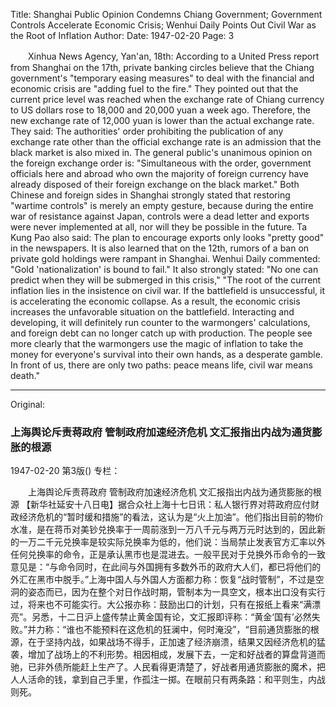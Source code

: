 Title: Shanghai Public Opinion Condemns Chiang Government; Government Controls Accelerate Economic Crisis; Wenhui Daily Points Out Civil War as the Root of Inflation
Author:
Date: 1947-02-20
Page: 3

　　Xinhua News Agency, Yan'an, 18th: According to a United Press report from Shanghai on the 17th, private banking circles believe that the Chiang government's "temporary easing measures" to deal with the financial and economic crisis are "adding fuel to the fire." They pointed out that the current price level was reached when the exchange rate of Chiang currency to US dollars rose to 18,000 and 20,000 yuan a week ago. Therefore, the new exchange rate of 12,000 yuan is lower than the actual exchange rate. They said: The authorities' order prohibiting the publication of any exchange rate other than the official exchange rate is an admission that the black market is also mixed in. The general public's unanimous opinion on the foreign exchange order is: "Simultaneous with the order, government officials here and abroad who own the majority of foreign currency have already disposed of their foreign exchange on the black market." Both Chinese and foreign sides in Shanghai strongly stated that restoring "wartime controls" is merely an empty gesture, because during the entire war of resistance against Japan, controls were a dead letter and exports were never implemented at all, nor will they be possible in the future. Ta Kung Pao also said: The plan to encourage exports only looks "pretty good" in the newspapers. It is also learned that on the 12th, rumors of a ban on private gold holdings were rampant in Shanghai. Wenhui Daily commented: "Gold 'nationalization' is bound to fail." It also strongly stated: "No one can predict when they will be submerged in this crisis," "The root of the current inflation lies in the insistence on civil war. If the battlefield is unsuccessful, it is accelerating the economic collapse. As a result, the economic crisis increases the unfavorable situation on the battlefield. Interacting and developing, it will definitely run counter to the warmongers' calculations, and foreign debt can no longer catch up with production. The people see more clearly that the warmongers use the magic of inflation to take the money for everyone's survival into their own hands, as a desperate gamble. In front of us, there are only two paths: peace means life, civil war means death."



<hr /> 

Original: 


### 上海舆论斥责蒋政府  管制政府加速经济危机  文汇报指出内战为通货膨胀的根源

1947-02-20
第3版()
专栏：

　　上海舆论斥责蒋政府
    管制政府加速经济危机
    文汇报指出内战为通货膨胀的根源
    【新华社延安十八日电】据合众社上海十七日讯：私人银行界对蒋政府应付财政经济危机的“暂时缓和措施”的看法，这认为是“火上加油”。他们指出目前的物价水准，是在蒋币对美钞兑换率于一周前涨到一万八千元与两万元时达到的，因此新的一万二千元兑换率是较实际兑换率为低的，他们说：当局禁止发表官方汇率以外任何兑换率的命令，正是承认黑市也是混进去。一般平民对于兑换外币命令的一致意见是：“与命令同时，在此间与外国拥有多数外币的政府大人们，都已将他们的外汇在黑市中脱手。”上海中国人与外国人方面都力称：恢复“战时管制”，不过是空洞的姿态而已，因为在整个对日作战时期，管制本为一具空文，根本出口没有实行过，将来也不可能实行。大公报亦称：鼓励出口的计划，只有在报纸上看来“满漂亮”。另悉，十二日沪上盛传禁止黄金国有论，文汇报即评称：“黄金‘国有’必然失败。”并力称：“谁也不能预料在这危机的狂澜中，何时淹没”，“目前通货膨胀的根源，在于坚持内战，如果战场不得手，正加速了经济崩溃，结果又因经济危机的猛袭，增加了战场上的不利形势。相因相成，发展下去，一定和好战者的算盘背道而驰，已非外债所能赶上生产了。人民看得更清楚了，好战者用通货膨胀的魔术，把人人活命的钱，拿到自己手里，作孤注一掷。在眼前只有两条路：和平则生，内战则死。
